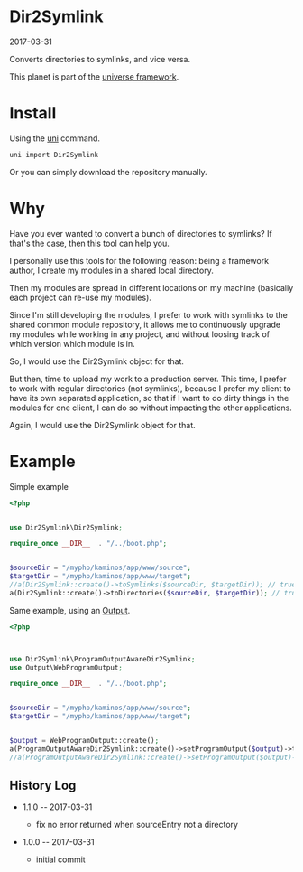 Dir2Symlink
=================
2017-03-31


Converts directories to symlinks, and vice versa.



This planet is part of the [universe framework](https://github.com/karayabin/universe-snapshot).




Install
============
Using the [uni](https://github.com/lingtalfi/universe-naive-importer) command.

```bash
uni import Dir2Symlink
```

Or you can simply download the repository manually.





Why
======
Have you ever wanted to convert a bunch of directories to symlinks?
If that's the case, then this tool can help you.

I personally use this tools for the following reason:
being a framework author, I create my modules in a shared local directory.
 
Then my modules are spread in different locations on my machine (basically each project can 
re-use my modules).

Since I'm still developing the modules, I prefer to work with symlinks to the shared common module repository,
it allows me to continuously upgrade my modules while working in any project, and without loosing track of 
which version which module is in.

So, I would use the Dir2Symlink object for that.

But then, time to upload my work to a production server.
This time, I prefer to work with regular directories (not symlinks), because I prefer my client to have
its own separated application, so that if I want to do dirty things in the modules for one client, I can do so without
impacting the other applications.

Again, I would use the Dir2Symlink object for that.




Example
===========


Simple example

```php
<?php


use Dir2Symlink\Dir2Symlink;

require_once __DIR__  . "/../boot.php";


$sourceDir = "/myphp/kaminos/app/www/source";
$targetDir = "/myphp/kaminos/app/www/target";
//a(Dir2Symlink::create()->toSymlinks($sourceDir, $targetDir)); // true
a(Dir2Symlink::create()->toDirectories($sourceDir, $targetDir)); // true
```




Same example, using an [Output](https://github.com/lingtalfi/Output/).


```php
<?php



use Dir2Symlink\ProgramOutputAwareDir2Symlink;
use Output\WebProgramOutput;

require_once __DIR__  . "/../boot.php";


$sourceDir = "/myphp/kaminos/app/www/source";
$targetDir = "/myphp/kaminos/app/www/target";


$output = WebProgramOutput::create();
a(ProgramOutputAwareDir2Symlink::create()->setProgramOutput($output)->toSymlinks($sourceDir, $targetDir)); // true
//a(ProgramOutputAwareDir2Symlink::create()->setProgramOutput($output)->toDirectories($sourceDir, $targetDir); // true

```








History Log
------------------
    
- 1.1.0 -- 2017-03-31

    - fix no error returned when sourceEntry not a directory
    
- 1.0.0 -- 2017-03-31

    - initial commit
    
    
    
    
    